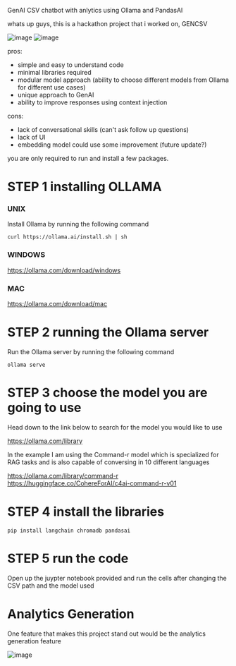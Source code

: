 GenAI CSV chatbot with anlytics using Ollama and PandasAI

whats up guys, this is a hackathon project that i worked on, GENCSV


![image](https://github.com/EXXPRT/gencsv/assets/113296716/2b4f2517-5a60-4998-818c-ec4d05e139ec)
![image](https://github.com/EXXPRT/gencsv/assets/113296716/8cd71143-3a38-43ba-bd7b-e45b5d3698ba)



pros:
 - simple and easy to understand code
 - minimal libraries required
 - modular model approach (ability to choose different models from Ollama for different use cases)
 - unique approach to GenAI
 - ability to improve responses using context injection

cons:
 - lack of conversational skills (can't ask follow up questions)
 - lack of UI
 - embedding model could use some improvement (future update?)




you are only required to run and install a few packages.

<h1>
  STEP 1 installing OLLAMA
</h1>

<h3>
 UNIX 
</h3>


Install Ollama by running the following command

`curl https://ollama.ai/install.sh | sh`


<h3>
 WINDOWS 
</h3>

https://ollama.com/download/windows


<h3>
  MAC
</h3>

https://ollama.com/download/mac


<h1>
  STEP 2 running the Ollama server
</h1>

Run the Ollama server by running the following command

`ollama serve`


<h1>
  STEP 3 choose the model you are going to use
</h1>

Head down to the link below to search for the model you would like to use 

https://ollama.com/library

In the example I am using the Command-r model which is specialized for RAG tasks and is also capable of conversing in 10 different languages

https://ollama.com/library/command-r
https://huggingface.co/CohereForAI/c4ai-command-r-v01

<h1>
  STEP 4 install the libraries
</h1>

`pip install langchain chromadb pandasai`

<h1>
  STEP 5 run the code
</h1>
Open up the juypter notebook provided and run the cells after changing the CSV path and the model used


<h1>
  Analytics Generation
</h1>

One feature that makes this project stand out would be the analytics generation feature

![image](https://github.com/EXXPRT/gencsv/assets/113296716/672485b5-52c4-47be-9817-7f9567b7dbd2)



